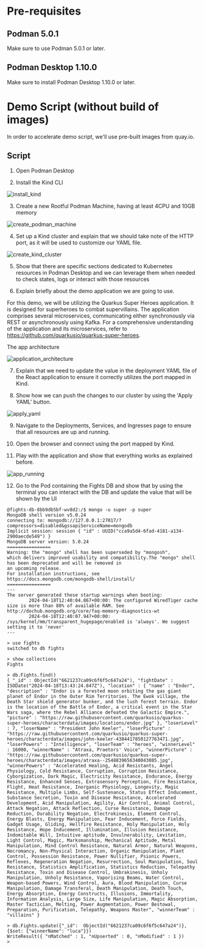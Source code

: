# Pre-requisites

## Podman 5.0.1

Make sure to use Podman 5.0.1 or later.

## Podman Desktop 1.10.0

Make sure to install Podman Desktop 1.10.0 or later.

# Demo Script (without build of images)

In order to accelerate demo script, we'll use pre-built images from quay.io.

## Script

1. Open Podman Desktop

2. Install the Kind CLI

![install_kind](https://github.com/redhat-developer/podman-desktop-demo/blob/main/kind-demo-super-heroes/assets/demo_install_kind.gif)

3. Create a new Rootful Podman Machine, having at least 4CPU and 10GB memory

![create_podman_machine](https://github.com/redhat-developer/podman-desktop-demo/blob/main/kind-demo-super-heroes/assets/demo_create_podman_machine.gif)

4. Set up a Kind cluster and explain that we should take note of the HTTP port, as it will be used to customize our YAML file.

![create_kind_cluster](https://github.com/redhat-developer/podman-desktop-demo/blob/main/kind-demo-super-heroes/assets/demo_create_kind_cluster.gif)

5. Show that there are specific sections dedicated to Kubernetes resources in Podman Desktop and we can leverage them when needed to check states, logs or interact with those resources

6. Explain briefly about the demo application we are going to use.

For this demo, we will be utilizing the Quarkus Super Heroes application. It is designed for superheroes to combat supervillains. The application comprises several microservices, communicating either synchronously via REST or asynchronously using Kafka. For a comprehensive understanding of the application and its microservices, refer to https://github.com/quarkusio/quarkus-super-heroes.

The app architecture

![application_architecture](https://github.com/redhat-developer/podman-desktop-demo/blob/main/kind-demo-super-heroes/assets/application-architecture.png)

7. Explain that we need to update the value in the deployment YAML file of the React application to ensure it correctly utilizes the port mapped in Kind.

8. Show how we can push the changes to our cluster by using the 'Apply YAML' button.

![apply_yaml](https://github.com/redhat-developer/podman-desktop-demo/blob/main/kind-demo-super-heroes/assets/demo_push_yaml.gif)

9. Navigate to the Deployments, Services, and Ingresses page to ensure that all resources are up and running.

10. Open the browser and connect using the port mapped by Kind.

11. Play with the application and show that everything works as explained before.

![app_running](https://github.com/redhat-developer/podman-desktop-demo/blob/main/kind-demo-super-heroes/assets/demo_app_running.png)

12. Go to the Pod containing the Fights DB and show that by using the terminal you can interact with the DB and update the value that will be shown by the UI

```
@fights-db-8bb9db5bf-wv8d2:/$ mongo -u super -p super      
MongoDB shell version v5.0.24
connecting to: mongodb://127.0.0.1:27017/?compressors=disabled&gssapiServiceName=mongodb
Implicit session: session { "id" : UUID("cca9a5d4-6fad-4181-a134-2900aecde549") }
MongoDB server version: 5.0.24
================
Warning: the "mongo" shell has been superseded by "mongosh",
which delivers improved usability and compatibility.The "mongo" shell has been deprecated and will be removed in
an upcoming release.
For installation instructions, see
https://docs.mongodb.com/mongodb-shell/install/
================
---
The server generated these startup warnings when booting: 
        2024-04-18T12:40:04.867+00:00: The configured WiredTiger cache size is more than 80% of available RAM. See http://dochub.mongodb.org/core/faq-memory-diagnostics-wt
        2024-04-18T12:40:07.947+00:00: /sys/kernel/mm/transparent_hugepage/enabled is 'always'. We suggest setting it to 'never'
---

> use fights
switched to db fights

> show collections
Fights

> db.Fights.find()
{ "_id" : ObjectId("6621237ca09c6f6f5c647a24"), "fightDate" : ISODate("2024-04-18T13:43:24.847Z"), "location" : { "name" : "Endor", "description" : "Endor is a forested moon orbiting the gas giant planet of Endor in the Outer Rim Territories. The Ewok village, the Death Star shield generator bunker, and the lush forest terrain. Endor is the location of the Battle of Endor, a critical event in the Star Wars saga, where the Rebel Alliance defeated the Galactic Empire.", "picture" : "https://raw.githubusercontent.com/quarkusio/quarkus-super-heroes/characterdata/images/locations/endor.jpg" }, "loserLevel" : 7, "loserName" : "President John Keeler", "loserPicture" : "https://raw.githubusercontent.com/quarkusio/quarkus-super-heroes/characterdata/images/john-keeler-4384417850127763471.jpg", "loserPowers" : "Intelligence", "loserTeam" : "heroes", "winnerLevel" : 16000, "winnerName" : "Atraxa, Praetors' Voice", "winnerPicture" : "https://raw.githubusercontent.com/quarkusio/quarkus-super-heroes/characterdata/images/atraxa--2548839656340043085.jpg", "winnerPowers" : "Accelerated Healing, Acid Resistants, Angel Physiology, Cold Resistance, Corruption, Corruption Resistance, Cyborgization, Dark Magic, Electricity Resistance, Endurance, Energy Resistance, Enhanced Senses, Extrasensory Perception, Fire Resistance, Flight, Heat Resistance, Inorganic Physiology, Longevity, Magic Resistance, Multiple Limbs, Self-Sustenance, Status Effect Inducement, Substance Secretion, Toxin and Disease Resistance, Accelerated Development, Acid Manipulation, Agility, Air Control, Animal Control, Attack Negation, Attack Reflection, Curse Resistance, Damage Reduction, Durability Negation, Electrokinesis, Element Control, Energy Blasts, Energy Manipulation, Fear Inducement, Force Fields, Gadget Usage, Gliding, Hellfire Resistance, Holy Manipulation, Holy Resistance, Hope Inducement, Illumination, Illusion Resistance, Indomitable Will, Intuitive aptitude, Invulnerability, Levitation, Light Control, Magic, Marksmanship, Mechanical Aptitude, Metal Manipulation, Mind Control Resistance, Natural Armor, Natural Weapons, Necromancy, Non-Physical Interaction, Organic Manipulation, Plant Control, Possession Resistance, Power Nullifier, Psionic Powers, Reflexes, Regeneration Negation, Resurrection, Soul Manipulation, Soul Resistance, Statistics Amplification, Statistics Reduction, Telepathy Resistance, Toxin and Disease Control, Umbrakinesis, Unholy Manipulation, Unholy Resistance, Vaporising Beams, Water Control, Weapon-based Powers, Wind Control, Aura, Blood Manipulation, Curse Manipulation, Damage Transferal, Death Manipulation, Death Touch, Energy Absorption, Energy Constructs, Illusions, Immortality, Information Analysis, Large Size, Life Manipulation, Magic Absorption, Master Tactician, Melting, Power Augmentation, Power Bestowal, Preparation, Purification, Telepathy, Weapons Master", "winnerTeam" : "villains" }

> db.Fights.update({"_id":  ObjectId("6621237ca09c6f6f5c647a24")}, {$set: {"winnerName": "luca"}})
WriteResult({ "nMatched" : 1, "nUpserted" : 0, "nModified" : 1 })
> 
```